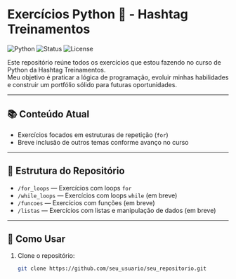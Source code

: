 # Exercícios Python 🐍 - Hashtag Treinamentos

![Python](https://img.shields.io/badge/Linguagem-Python-blue?logo=python&style=flat)
![Status](https://img.shields.io/badge/Status-Em%20Progresso-yellow)
![License](https://img.shields.io/badge/Licença-MIT-green)

Este repositório reúne todos os exercícios que estou fazendo no curso de Python da Hashtag Treinamentos.  
Meu objetivo é praticar a lógica de programação, evoluir minhas habilidades e construir um portfólio sólido para futuras oportunidades.

---

## 📚 Conteúdo Atual

- Exercícios focados em estruturas de repetição (`for`)  
- Breve inclusão de outros temas conforme avanço no curso

---

## 📂 Estrutura do Repositório

- `/for_loops` — Exercícios com loops `for`  
- `/while_loops` — Exercícios com loops `while` (em breve)  
- `/funcoes` — Exercícios com funções (em breve)  
- `/listas` — Exercícios com listas e manipulação de dados (em breve)

---

## 🚀 Como Usar

1. Clone o repositório:  
   ```bash
   git clone https://github.com/seu_usuario/seu_repositorio.git
